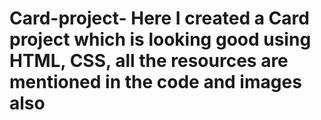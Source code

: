 # Card-project- Here I created a Card project which is looking good using HTML, CSS, all the resources are mentioned in the code and images also
